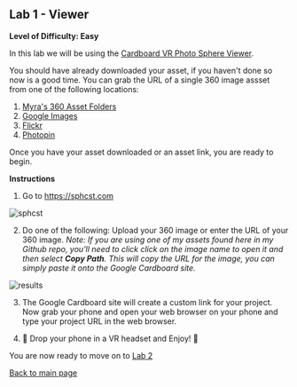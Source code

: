 
## Lab 1 - Viewer
**Level of Difficulty: Easy**

In this lab we will be using the [Cardboard VR Photo Sphere Viewer](https://sphcst.com/upload). 

You should have already downloaded your asset, if you haven't done so now is a good time. You can grab the URL of a single 360 image assset from one of the following locations:
1. [Myra's 360 Asset Folders](https://github.com/myramade/myramade.github.io/tree/master/vr/assets)
2. [Google Images](https://www.google.com/search?q=equirectangular&tbm=isch&tbs=isz:l&cad=h)
3. [Flickr](https://www.flickr.com/groups/equirectangular/)
4. [Photopin](http://photopin.com/free-photos/equirectangular)

Once you have your asset downloaded or an asset link, you are ready to begin. 

**Instructions**
1. Go to https://sphcst.com

![sphcst](https://user-images.githubusercontent.com/28787937/41195437-5e91b7de-6be2-11e8-9c18-daafdf7ac2ea.png)


2. Do one of the following: Upload your 360 image or enter the URL of your 360 image. 
*Note: If you are using one of my assets found here in my Github repo, you'll need to click click on the image name to open it and then select **Copy Path**. This will copy the URL for the image, you can simply paste it onto the Google Cardboard site.*

![results](https://user-images.githubusercontent.com/28787937/41195472-df827f40-6be2-11e8-87dd-cf61941998ab.png)

3. The Google Cardboard site will create a custom link for your project. Now grab your phone and open your web browser on your phone and type your project URL in the web browser. 

4. :rocket: Drop your phone in a VR headset and Enjoy! :rocket:



You are now ready to move on to [Lab 2](https://github.com/myramade/myramade.github.io/blob/master/vr/lab2.md)

[Back to main page](https://github.com/myramade/myramade.github.io/blob/master/index.md)
